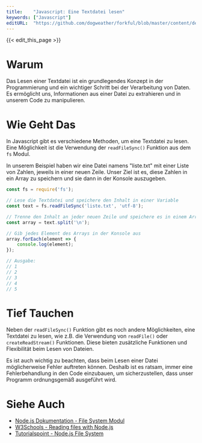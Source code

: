 ```yaml
---
title:    "Javascript: Eine Textdatei lesen"
keywords: ["Javascript"]
editURL:  "https://github.com/dogweather/forkful/blob/master/content/de/javascript/reading-a-text-file.md"
---
```


{{< edit_this_page >}}

# Warum

Das Lesen einer Textdatei ist ein grundlegendes Konzept in der Programmierung und ein wichtiger Schritt bei der Verarbeitung von Daten. Es ermöglicht uns, Informationen aus einer Datei zu extrahieren und in unserem Code zu manipulieren.

# Wie Geht Das

In Javascript gibt es verschiedene Methoden, um eine Textdatei zu lesen. Eine Möglichkeit ist die Verwendung der `readFileSync()` Funktion aus dem `fs` Modul.

In unserem Beispiel haben wir eine Datei namens "liste.txt" mit einer Liste von Zahlen, jeweils in einer neuen Zeile. Unser Ziel ist es, diese Zahlen in ein Array zu speichern und sie dann in der Konsole auszugeben.

```Javascript
const fs = require('fs');

// Lese die Textdatei und speichere den Inhalt in einer Variable
const text = fs.readFileSync('liste.txt', 'utf-8');

// Trenne den Inhalt an jeder neuen Zeile und speichere es in einem Array
const array = text.split('\n');

// Gib jedes Element des Arrays in der Konsole aus
array.forEach(element => {
    console.log(element);
});

// Ausgabe:
// 1
// 2
// 3
// 4
// 5
```

# Tief Tauchen

Neben der `readFileSync()` Funktion gibt es noch andere Möglichkeiten, eine Textdatei zu lesen, wie z.B. die Verwendung von `readFile()` oder `createReadStream()` Funktionen. Diese bieten zusätzliche Funktionen und Flexibilität beim Lesen von Dateien.

Es ist auch wichtig zu beachten, dass beim Lesen einer Datei möglicherweise Fehler auftreten können. Deshalb ist es ratsam, immer eine Fehlerbehandlung in den Code einzubauen, um sicherzustellen, dass unser Programm ordnungsgemäß ausgeführt wird.

# Siehe Auch

- [Node.js Dokumentation - File System Modul](https://nodejs.org/api/fs.html)
- [W3Schools - Reading files with Node.js](https://www.w3schools.com/nodejs/nodejs_filesystem.asp)
- [Tutorialspoint - Node.js File System](https://www.tutorialspoint.com/nodejs/nodejs_file_system.htm)